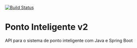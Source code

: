 [![Build Status](https://travis-ci.org/Dh3kon/ponto-inteligente-api2.svg?branch=master)](https://travis-ci.org/Dh3kon/ponto-inteligente-api2)

# Ponto Inteligente v2
API para o sistema de ponto inteligente com Java e Spring Boot
